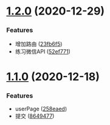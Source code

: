 # [1.2.0](https://github.com/FearlessMa/iapp_wx/compare/v1.1.0...v1.2.0) (2020-12-29)


### Features

* 增加路由 ([23fb6f5](https://github.com/FearlessMa/iapp_wx/commit/23fb6f54e887237f9b941952923da18903cd58d9))
* 练习微信API ([52ef771](https://github.com/FearlessMa/iapp_wx/commit/52ef77146f72ca5b7e8cfc6239e6b1e86c2e4495))



# [1.1.0](https://github.com/FearlessMa/iapp_wx/compare/8649477e04db5e5cf3a66a371cf80868ad3dfffb...v1.1.0) (2020-12-18)


### Features

* userPage ([258eaed](https://github.com/FearlessMa/iapp_wx/commit/258eaed4302de1f575652c49c55014463a52b63b))
* 提交 ([8649477](https://github.com/FearlessMa/iapp_wx/commit/8649477e04db5e5cf3a66a371cf80868ad3dfffb))



